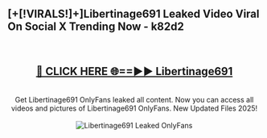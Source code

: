 <h2>[+[!VIRALS!]+]Libertinage691 Leaked Video Viral On Social X Trending Now - k82d2</h2>
<br>
<div align="center">
<h2><a href="https://libra.edu.pl?Libertinage691" rel="nofollow">🔴 CLICK HERE 🌐==►► Libertinage691</a></h2>
<br>
Get Libertinage691 OnlyFans leaked all content. Now you can access all videos and pictures of Libertinage691 OnlyFans. New Updated Files 2025!
<br>
<br>
<a href="https://libra.edu.pl?Libertinage691" rel="nofollow" data-target="animated-image.originalLink"><img src="https://i.ibb.co.com/WyWwxjT/player-gif2.gif" alt="Libertinage691 Leaked OnlyFans" style="max-width: 100%; display: inline-block;" data-target="animated-image.originalImage"></a>
</div>
<br>